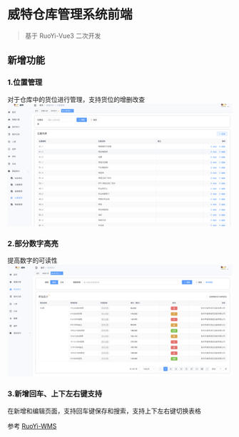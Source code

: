 # 威特仓库管理系统前端
> 基于 RuoYi-Vue3 二次开发

## 新增功能
### 1.位置管理
对于仓库中的货位进行管理，支持货位的增删改查
![位置管理](docs/位置管理.png)

### 2.部分数字高亮
提高数字的可读性
![数字高亮](docs/数字高亮.png)

### 3.新增回车、上下左右键支持
在新增和编辑页面，支持回车键保存和搜索，支持上下左右键切换表格


参考 [RuoYi-WMS](https://github.com/zccbbg/wms-ruoyi)